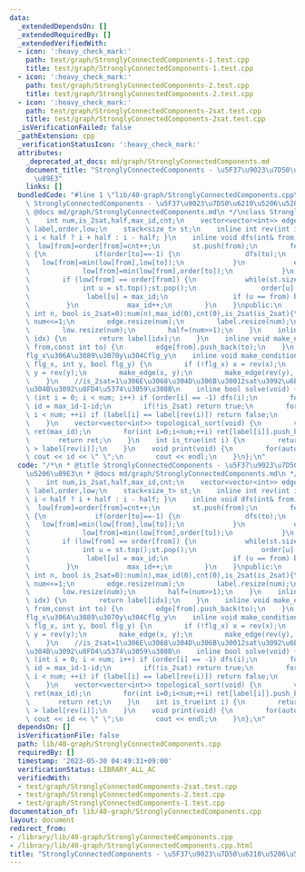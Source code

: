 ```yaml
---
data:
  _extendedDependsOn: []
  _extendedRequiredBy: []
  _extendedVerifiedWith:
  - icon: ':heavy_check_mark:'
    path: test/graph/StronglyConnectedComponents-1.test.cpp
    title: test/graph/StronglyConnectedComponents-1.test.cpp
  - icon: ':heavy_check_mark:'
    path: test/graph/StronglyConnectedComponents-2.test.cpp
    title: test/graph/StronglyConnectedComponents-2.test.cpp
  - icon: ':heavy_check_mark:'
    path: test/graph/StronglyConnectedComponents-2sat.test.cpp
    title: test/graph/StronglyConnectedComponents-2sat.test.cpp
  _isVerificationFailed: false
  _pathExtension: cpp
  _verificationStatusIcon: ':heavy_check_mark:'
  attributes:
    _deprecated_at_docs: md/graph/StronglyConnectedComponents.md
    document_title: "StronglyConnectedComponents - \u5F37\u9023\u7D50\u6210\u5206\u5206\
      \u89E3"
    links: []
  bundledCode: "#line 1 \"lib/40-graph/StronglyConnectedComponents.cpp\"\n/*\n * @title\
    \ StronglyConnectedComponents - \u5F37\u9023\u7D50\u6210\u5206\u5206\u89E3\n *\
    \ @docs md/graph/StronglyConnectedComponents.md\n */\nclass StronglyConnectedComponents{\n\
    \    int num,is_2sat,half,max_id,cnt;\n    vector<vector<int>> edge;\n    vector<int>\
    \ label,order,low;\n    stack<size_t> st;\n    inline int rev(int i) { return\
    \ i < half ? i + half : i - half; }\n    inline void dfs(int& from) {\n      \
    \  low[from]=order[from]=cnt++;\n        st.push(from);\n        for(int& to:edge[from])\
    \ {\n            if(order[to]==-1) {\n                dfs(to);\n             \
    \   low[from]=min(low[from],low[to]);\n            }\n            else {\n   \
    \             low[from]=min(low[from],order[to]);\n            }\n        }\n\
    \        if (low[from] == order[from]) {\n            while(st.size()) {\n   \
    \             int u = st.top();st.pop();\n                order[u] = num;\n  \
    \              label[u] = max_id;\n                if (u == from) break;\n   \
    \         }\n            max_id++;\n        }\n    }\npublic:\n    StronglyConnectedComponents(const\
    \ int n, bool is_2sat=0):num(n),max_id(0),cnt(0),is_2sat(is_2sat){\n        if(is_2sat)\
    \ num<<=1;\n        edge.resize(num);\n        label.resize(num);\n        order.resize(num,-1);\n\
    \        low.resize(num);\n        half=(num>>1);\n    }\n    inline int operator[](int\
    \ idx) {\n        return label[idx];\n    }\n    inline void make_edge(const int\
    \ from,const int to) {\n        edge[from].push_back(to);\n    }\n    //x\u304C\
    flg_x\u306A\u3089\u3070y\u304Cflg_y\n    inline void make_condition(int x, bool\
    \ flg_x, int y, bool flg_y) {\n        if (!flg_x) x = rev(x);\n        if (!flg_y)\
    \ y = rev(y);\n        make_edge(x, y);\n        make_edge(rev(y), rev(x));\n\
    \    }\n    //is_2sat=1\u306E\u3068\u304D\u306B\u30012sat\u3092\u6E80\u305F\u3059\
    \u304B\u3092\u8FD4\u5374\u3059\u308B\n    inline bool solve(void) {\n        for\
    \ (int i = 0; i < num; i++) if (order[i] == -1) dfs(i);\n        for (int& id:label)\
    \ id = max_id-1-id;\n        if(!is_2sat) return true;\n        for (int i = 0;\
    \ i < num; ++i) if (label[i] == label[rev(i)]) return false;\n        return true;\n\
    \    }\n    vector<vector<int>> topological_sort(void) {\n        vector<vector<int>>\
    \ ret(max_id);\n        for(int i=0;i<num;++i) ret[label[i]].push_back(i);\n \
    \       return ret;\n    }\n    int is_true(int i) {\n        return label[i]\
    \ > label[rev(i)];\n    }\n    void print(void) {\n        for(auto id:label)\
    \ cout << id << \" \";\n        cout << endl;\n    }\n};\n"
  code: "/*\n * @title StronglyConnectedComponents - \u5F37\u9023\u7D50\u6210\u5206\
    \u5206\u89E3\n * @docs md/graph/StronglyConnectedComponents.md\n */\nclass StronglyConnectedComponents{\n\
    \    int num,is_2sat,half,max_id,cnt;\n    vector<vector<int>> edge;\n    vector<int>\
    \ label,order,low;\n    stack<size_t> st;\n    inline int rev(int i) { return\
    \ i < half ? i + half : i - half; }\n    inline void dfs(int& from) {\n      \
    \  low[from]=order[from]=cnt++;\n        st.push(from);\n        for(int& to:edge[from])\
    \ {\n            if(order[to]==-1) {\n                dfs(to);\n             \
    \   low[from]=min(low[from],low[to]);\n            }\n            else {\n   \
    \             low[from]=min(low[from],order[to]);\n            }\n        }\n\
    \        if (low[from] == order[from]) {\n            while(st.size()) {\n   \
    \             int u = st.top();st.pop();\n                order[u] = num;\n  \
    \              label[u] = max_id;\n                if (u == from) break;\n   \
    \         }\n            max_id++;\n        }\n    }\npublic:\n    StronglyConnectedComponents(const\
    \ int n, bool is_2sat=0):num(n),max_id(0),cnt(0),is_2sat(is_2sat){\n        if(is_2sat)\
    \ num<<=1;\n        edge.resize(num);\n        label.resize(num);\n        order.resize(num,-1);\n\
    \        low.resize(num);\n        half=(num>>1);\n    }\n    inline int operator[](int\
    \ idx) {\n        return label[idx];\n    }\n    inline void make_edge(const int\
    \ from,const int to) {\n        edge[from].push_back(to);\n    }\n    //x\u304C\
    flg_x\u306A\u3089\u3070y\u304Cflg_y\n    inline void make_condition(int x, bool\
    \ flg_x, int y, bool flg_y) {\n        if (!flg_x) x = rev(x);\n        if (!flg_y)\
    \ y = rev(y);\n        make_edge(x, y);\n        make_edge(rev(y), rev(x));\n\
    \    }\n    //is_2sat=1\u306E\u3068\u304D\u306B\u30012sat\u3092\u6E80\u305F\u3059\
    \u304B\u3092\u8FD4\u5374\u3059\u308B\n    inline bool solve(void) {\n        for\
    \ (int i = 0; i < num; i++) if (order[i] == -1) dfs(i);\n        for (int& id:label)\
    \ id = max_id-1-id;\n        if(!is_2sat) return true;\n        for (int i = 0;\
    \ i < num; ++i) if (label[i] == label[rev(i)]) return false;\n        return true;\n\
    \    }\n    vector<vector<int>> topological_sort(void) {\n        vector<vector<int>>\
    \ ret(max_id);\n        for(int i=0;i<num;++i) ret[label[i]].push_back(i);\n \
    \       return ret;\n    }\n    int is_true(int i) {\n        return label[i]\
    \ > label[rev(i)];\n    }\n    void print(void) {\n        for(auto id:label)\
    \ cout << id << \" \";\n        cout << endl;\n    }\n};\n"
  dependsOn: []
  isVerificationFile: false
  path: lib/40-graph/StronglyConnectedComponents.cpp
  requiredBy: []
  timestamp: '2023-05-30 04:49:31+09:00'
  verificationStatus: LIBRARY_ALL_AC
  verifiedWith:
  - test/graph/StronglyConnectedComponents-2sat.test.cpp
  - test/graph/StronglyConnectedComponents-2.test.cpp
  - test/graph/StronglyConnectedComponents-1.test.cpp
documentation_of: lib/40-graph/StronglyConnectedComponents.cpp
layout: document
redirect_from:
- /library/lib/40-graph/StronglyConnectedComponents.cpp
- /library/lib/40-graph/StronglyConnectedComponents.cpp.html
title: "StronglyConnectedComponents - \u5F37\u9023\u7D50\u6210\u5206\u5206\u89E3"
---
```

